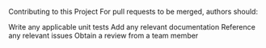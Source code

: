 Contributing to this Project
For pull requests to be merged, authors should:

Write any applicable unit tests
Add any relevant documentation
Reference any relevant issues
Obtain a review from a team member
